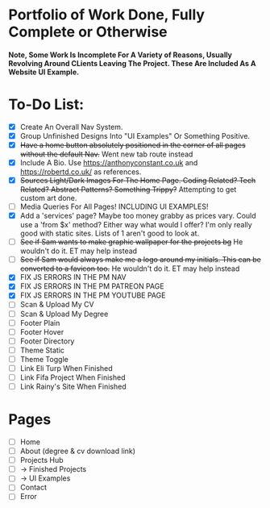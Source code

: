# Portfolio of Work Done, Fully Complete or Otherwise

#### Note, Some Work Is Incomplete For A Variety of Reasons, Usually Revolving Around CLients Leaving The Project. These Are Included As A Website UI Example.

# To-Do List:

- [x] Create An Overall Nav System.
- [x] Group Unfinished Designs Into "UI Examples" Or Something Positive.
- [x] ~~Have a home button absolutely positioned in the corner of all pages without the default Nav.~~ Went new tab route instead
- [x] Include A Bio. Use https://anthonyconstant.co.uk and https://robertd.co.uk/ as references.
- [x] ~~Sources Light/Dark Images For The Home Page. Coding Related? Tech Related? Abstract Patterns? Something Trippy?~~ Attempting to get custom art done.
- [ ] Media Queries For All Pages! INCLUDING UI EXAMPLES!
- [x] Add a 'services' page? Maybe too money grabby as prices vary. Could use a 'from $x' method? Either way what would I offer? I'm only really good with static sites. Lists of 1 aren't good to look at.
- [ ] ~~See if Sam wants to make graphic wallpaper for the projects bg~~ He wouldn't do it. ET may help instead
- [ ] ~~See if Sam would always make me a logo around my initials. This can be converted to a favicon too.~~ He wouldn't do it. ET may help instead
- [x] FIX JS ERRORS IN THE PM NAV
- [x] FIX JS ERRORS IN THE PM PATREON PAGE
- [x] FIX JS ERRORS IN THE PM YOUTUBE PAGE
- [ ] Scan & Upload My CV
- [ ] Scan & Upload My Degree
- [ ] Footer Plain
- [ ] Footer Hover
- [ ] Footer Directory
- [ ] Theme Static
- [ ] Theme Toggle
- [ ] Link Eli Turp When Finished
- [ ] Link Fifa Project When Finished
- [ ] Link Rainy's Site When Finished

# Pages

- [ ] Home
- [ ] About (degree & cv download link)
- [ ] Projects Hub
- [ ] -> Finished Projects
- [ ] -> UI Examples
- [ ] Contact
- [ ] Error
